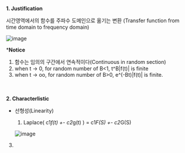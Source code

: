 <b> 1. Justification </b>

시간영역에서의 함수를 주파수 도메인으로 옮기는 변환
(Transfer function from time domain to frequency domain)

![image](https://github.com/user-attachments/assets/23de9002-8d70-49c2-a5bb-53c1ff1c14bf)

*<b>Notice</b>
1) 함수는 임의의 구간에서 연속적이다(Continuous in random section)
2) when t -> 0, for random number of B<1, t^B|f(t)| is finite 
3) when t -> oo, for random number of B>0, e^(-Bt)|f(t)| is finite.
<br><br><br>


<b>2. Characterlistic</b>

 - 선형성(Linearity)
   1) Laplace( c1*f(t) +- c2*g(t) ) = c1*F(S) +- c2*G(S)
 
   ![image](https://github.com/user-attachments/assets/896f112c-1cf0-4a71-8ce6-8a0a52896bbc)

   

3. 
